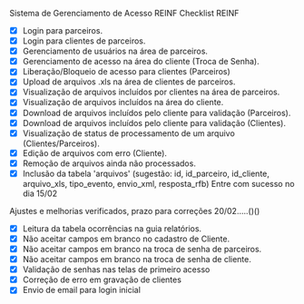 ﻿Sistema de Gerenciamento de Acesso REINF
Checklist REINF

- [x] Login para parceiros.
- [x] Login para clientes de parceiros.
- [x] Gerenciamento de usuários na área de parceiros.
- [x] Gerenciamento de acesso na área do cliente (Troca de Senha). 
- [x] Liberação/Bloqueio de acesso para clientes (Parceiros)
- [x] Upload de arquivos .xls na área de clientes de parceiros.
- [x] Visualização de arquivos incluídos por clientes na área de parceiros.
- [x] Visualização de arquivos incluídos na área do cliente.
- [x] Download de arquivos incluídos pelo cliente para validação (Parceiros). 
- [x] Download de arquivos incluídos pelo cliente para validação (Clientes). 
- [x] Visualização de status de processamento de um arquivo (Clientes/Parceiros).
- [x] Edição de arquivos com erro (Cliente).
- [x] Remoção de arquivos ainda não processados. 
- [x] Inclusão da tabela 'arquivos' (sugestão: id, id_parceiro, id_cliente, arquivo_xls, tipo_evento, envio_xml, resposta_rfb)
Entre com sucesso no dia 15/02

Ajustes e melhorias verificados, prazo para correções 20/02.....()()

- [x] Leitura da tabela ocorrências na guia relatórios. 
- [x] Não aceitar campos em branco no cadastro de Cliente.
- [x] Não aceitar campos em branco na troca de senha de parceiros.
- [x] Não aceitar campos em branco na troca de senha de cliente.
- [x] Validação de senhas nas telas de primeiro acesso
- [x] Correção de erro em gravação de clientes
- [x] Envio de email para login inicial
